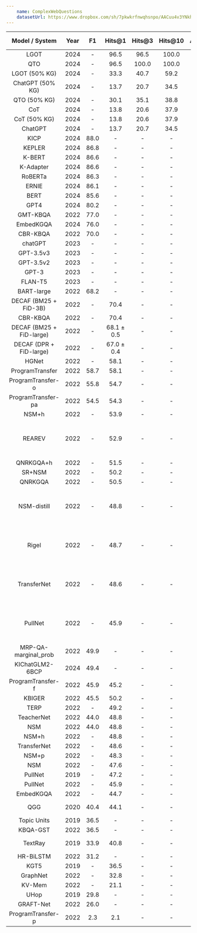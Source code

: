 ```yaml
---
    name: ComplexWebQuestions
    datasetUrl: https://www.dropbox.com/sh/7pkwkrfnwqhsnpo/AACuu4v3YNkhirzBOeeaHYala
---
```


|      Model / System      | Year |  F1  |   Hits@1   |   Hits@3   |   Hits@10  | Accuracy  | Language  |                                 Reported by                                 |
|:------------------------:|:----:|:----:|:----------:|:----------:|:----------:|----------:|:---------:|:---------------------------------------------------------------------------:|
| LGOT                     | 2024 | -    |    96.5    |   96.5     |    100.0   | -         |     EN    | [Liu et al.](https://arxiv.org/pdf/2404.04264)                              |
| QTO                      | 2024 | -    |    96.5    |   100.0    |    100.0   | -         |     EN    | [Liu et al.](https://arxiv.org/pdf/2404.04264)                              |
| LGOT     (50% KG)        | 2024 | -    |    33.3    |   40.7     |    59.2    | -         |     EN    | [Liu et al.](https://arxiv.org/pdf/2404.04264)                              |
| ChatGPT  (50% KG)        | 2024 | -    |    13.7    |   20.7     |    34.5    | -         |     EN    | [Liu et al.](https://arxiv.org/pdf/2404.04264)                              |
| QTO      (50% KG)        | 2024 | -    |    30.1    |   35.1     |    38.8    | -         |     EN    | [Liu et al.](https://arxiv.org/pdf/2404.04264)                              |
| CoT                      | 2024 | -    |    13.8    |   20.6     |    37.9    | -         |     EN    | [Liu et al.](https://arxiv.org/pdf/2404.04264)                              |
| CoT      (50% KG)        | 2024 | -    |    13.8    |   20.6     |    37.9    | -         |     EN    | [Liu et al.](https://arxiv.org/pdf/2404.04264)                              |
| ChatGPT                  | 2024 | -    |    13.7    |   20.7     |    34.5    | -         |     EN    | [Liu et al.](https://arxiv.org/pdf/2404.04264)                              |
|      KICP                | 2024 | 88.0 |    -       |    -       |    -       |   -       |     EN    | [Lin et al.](https://arxiv.org/html/2403.09712v1)                           |
|      KEPLER              | 2024 | 86.8 |    -       |    -       |    -       |   -       |     EN    | [Lin et al.](https://arxiv.org/html/2403.09712v1)                           |
|      K-BERT              | 2024 | 86.6 |    -       |    -       |    -       |   -       |     EN    | [Lin et al.](https://arxiv.org/html/2403.09712v1)                           |
|      K-Adapter           | 2024 | 86.6 |    -       |    -       |    -       |   -       |     EN    | [Lin et al.](https://arxiv.org/html/2403.09712v1)                           |
|      RoBERTa             | 2024 | 86.3 |    -       |    -       |    -       |   -       |     EN    | [Lin et al.](https://arxiv.org/html/2403.09712v1)                           |
|      ERNIE               | 2024 | 86.1 |    -       |    -       |    -       |   -       |     EN    | [Lin et al.](https://arxiv.org/html/2403.09712v1)                           |
|      BERT                | 2024 | 85.6 |    -       |    -       |    -       |   -       |     EN    | [Lin et al.](https://arxiv.org/html/2403.09712v1)                           |
|      GPT4                | 2024 | 80.2 |    -       |    -       |    -       |   -       |     EN    | [Lin et al.](https://arxiv.org/html/2403.09712v1)                           |
|      GMT-KBQA            | 2022 | 77.0 |    -       |    -       |    -       |   72.2    |     EN    | [Hu et al.](https://aclanthology.org/2022.coling-1.145.pdf)                 |
|      EmbedKGQA           | 2024 | 76.0 |    -       |    -       |    -       |   -       |     EN    | [Lin et al.](https://arxiv.org/html/2403.09712v1)                           |
|     CBR-KBQA             | 2022 | 70.0 |    -       |    -       |    -       |   67.1    |     EN    | [Hu et al.](https://aclanthology.org/2022.coling-1.145.pdf)                 |
|     chatGPT              | 2023 |   -  |    -       |    -       |    -       |   64.02   |     EN    | [Tan et al.](https://arxiv.org/pdf/2303.07992.pdf)                          |
|     GPT-3.5v3            | 2023 |   -  |    -       |    -       |    -       |   57.54   |     EN    | [Tan et al.](https://arxiv.org/pdf/2303.07992.pdf)                          |
|     GPT-3.5v2            | 2023 |   -  |    -       |    -       |    -       |   53.96   |     EN    | [Tan et al.](https://arxiv.org/pdf/2303.07992.pdf)                          |
|     GPT-3                | 2023 |   -  |    -       |    -       |    -       |   51.77   |     EN    | [Tan et al.](https://arxiv.org/pdf/2303.07992.pdf)                          |
|     FLAN-T5              | 2023 |   -  |    -       |    -       |    -       |   46.69   |     EN    | [Tan et al.](https://arxiv.org/pdf/2303.07992.pdf)                          |
|     BART-large           | 2022 | 68.2 |   -        |    -       |    -       |   -       |     EN    | [Hu et al.](https://aclanthology.org/2022.coling-1.145.pdf)                 |
|  DECAF (BM25 + FiD-3B)   | 2022 |  -   |    70.4    |    -       |    -       |   -       |     EN    | [Yu et al.](https://arxiv.org/pdf/2210.00063.pdf)                           |
|         CBR-KBQA         | 2022 |  -   |    70.4    |    -       |    -       |   -       |     EN    | [Yu et al.](https://arxiv.org/pdf/2210.00063.pdf)                           |
| DECAF (BM25 + FiD-large) | 2022 |  -   | 68.1 ± 0.5 |    -       |    -       |   -       |     EN    | [Yu et al.](https://arxiv.org/pdf/2210.00063.pdf)                           |
| DECAF (DPR + FiD-large)  | 2022 |  -   | 67.0 ± 0.4 |    -       |    -       |   -       |     EN    | [Yu et al.](https://arxiv.org/pdf/2210.00063.pdf)                           |
|          HGNet           | 2022 |  -   |    58.1    |    -       |    -       |   -       |     EN    | [Yu et al.](https://arxiv.org/pdf/2210.00063.pdf)                           |
|     ProgramTransfer      | 2022 | 58.7 |    58.1    |    -       |    -       |   -       |     EN    | [Cao et al.](https://aclanthology.org/2022.acl-long.559.pdf)                |
|    ProgramTransfer-o     | 2022 | 55.8 |    54.7    |    -       |    -       |   -       |     EN    | [Cao et al.](https://aclanthology.org/2022.acl-long.559.pdf)                |
|    ProgramTransfer-pa    | 2022 | 54.5 |    54.3    |    -       |    -       |   -       |     EN    | [Cao et al.](https://aclanthology.org/2022.acl-long.559.pdf)                |
|          NSM+h           | 2022 |  -   |    53.9    |    -       |    -       |   -       |     EN    | [Yu et al.](https://arxiv.org/pdf/2210.00063.pdf)                           |
|        REAREV            | 2022 |  -   |    52.9    |    -       |    -       |   -       |     EN    | [Costas Mavromatis and George Karypis](https://arxiv.org/pdf/2210.13650.pdf)|
|        QNRKGQA+h         | 2022 |  -   |    51.5    |    -       |    -       |   -       |     EN    | [Ma et al.](https://link.springer.com/chapter/10.1007/978-3-031-10983-6_11) |
|          SR+NSM          | 2022 |  -   |    50.2    |    -       |    -       |   -       |     EN    | [Yu et al.](https://arxiv.org/pdf/2210.00063.pdf)                           |
|         QNRKGQA          | 2022 |  -   |    50.5    |    -       |    -       |   -       |     EN    | [Ma et al.](https://link.springer.com/chapter/10.1007/978-3-031-10983-6_11) |
|        NSM-distill       | 2022 |  -   |    48.8    |    -       |    -       |   -       |     EN    | [Costas Mavromatis and George Karypis](https://arxiv.org/pdf/2210.13650.pdf)|
|        Rigel             | 2022 |  -   |    48.7    |    -       |    -       |   -       |     EN    | [Costas Mavromatis and George Karypis](https://arxiv.org/pdf/2210.13650.pdf)|
|        TransferNet       | 2022 |  -   |    48.6    |    -       |    -       |   -       |     EN    | [Costas Mavromatis and George Karypis](https://arxiv.org/pdf/2210.13650.pdf)|
|        PullNet           | 2022 |  -   |    45.9    |    -       |    -       |   -       |     EN    | [Costas Mavromatis and George Karypis](https://arxiv.org/pdf/2210.13650.pdf)|
|   MRP-QA-marginal_prob   | 2022 | 49.9 |    -       |    -       |    -       |   -       |     EN    | [Wang et al.](https://aclanthology.org/2022.naacl-main.294.pdf)             |
|      KIChatGLM2-6BCP     | 2024 | 49.4 |    -       |    -       |    -       |   -       |     EN    | [Lin et al.](https://arxiv.org/html/2403.09712v1)                           |
|    ProgramTransfer-f     | 2022 | 45.9 |    45.2    |    -       |    -       |   -       |     EN    | [Cao et al.](https://aclanthology.org/2022.acl-long.559.pdf)                |
|          KBIGER          | 2022 | 45.5 |    50.2    |    -       |    -       |   -       |     EN    | [Du et al.](https://arxiv.org/pdf/2209.03005.pdf)                           |
|           TERP           | 2022 |  -   |    49.2    |    -       |    -       |   -       |     EN    | [Qiao et al.](https://aclanthology.org/2022.coling-1.156.pdf)               |
|        TeacherNet        | 2022 | 44.0 |    48.8    |    -       |    -       |   -       |     EN    | [Cao et al.](https://aclanthology.org/2022.acl-long.559.pdf)                |
|           NSM            | 2022 | 44.0 |    48.8    |    -       |    -       |   -       |     EN    | [Du et al.](https://arxiv.org/pdf/2209.03005.pdf)                           |
|          NSM+h           | 2022 |  -   |    48.8    |    -       |    -       |   -       |     EN    | [Ma et al.](https://link.springer.com/chapter/10.1007/978-3-031-10983-6_11) |
|       TransferNet        | 2022 |  -   |    48.6    |    -       |    -       |   -       |     EN    | [Du et al.](https://arxiv.org/pdf/2209.03005.pdf)                           |
|          NSM+p           | 2022 |  -   |    48.3    |    -       |    -       |   -       |     EN    | [Ma et al.](https://link.springer.com/chapter/10.1007/978-3-031-10983-6_11) |
|           NSM            | 2022 |  -   |    47.6    |    -       |    -       |   -       |     EN    | [Ma et al.](https://link.springer.com/chapter/10.1007/978-3-031-10983-6_11) |
|         PullNet          | 2019 |  -   |    47.2    |    -       |    -       |   -       |     EN    | [Yu et al.](https://arxiv.org/pdf/2210.00063.pdf)                           |
|         PullNet          | 2022 |  -   |    45.9    |    -       |    -       |   -       |     EN    | [Ma et al.](https://link.springer.com/chapter/10.1007/978-3-031-10983-6_11) |
|            EmbedKGQA     | 2022 |  -   |    44.7    |    -       |    -       |   -       |     EN    | [Qiao et al.](https://aclanthology.org/2022.coling-1.156.pdf)               |
|           QGG            | 2020 | 40.4 |    44.1    |    -       |    -       |   -       |     EN    | [Lan and Jiang et al.](https://aclanthology.org/2020.acl-main.91.pdf)       |
|       Topic Units        | 2019 | 36.5 |     -      |    -       |    -       |   -       |     EN    | [Lan et al.](https://www.ijcai.org/proceedings/2019/0701.pdf)               |
|         KBQA-GST         | 2022 | 36.5 |    -       |    -       |    -       |   -       |     EN    | [Wang et al.](https://aclanthology.org/2022.naacl-main.294.pdf)             |
|         TextRay          | 2019 | 33.9 |    40.8    |    -       |    -       |   -       |     EN    | [Bhutani et al.](https://dl.acm.org/doi/10.1145/3357384.3358033)            |
|        HR-BiLSTM         | 2022 | 31.2 |    -       |    -       |    -       |   -       |     EN    | [Wang et al.](https://aclanthology.org/2022.naacl-main.294.pdf)             |
|           KGT5           | 2019 |  -   |    36.5    |    -       |    -       |   -       |     EN    | [Yu et al.](https://arxiv.org/pdf/2210.00063.pdf)                           |
|         GraphNet         | 2022 |  -   |    32.8    |    -       |    -       |   -       |     EN    | [Ma et al.](https://link.springer.com/chapter/10.1007/978-3-031-10983-6_11) |
|          KV-Mem          | 2022 |  -   |    21.1    |    -       |    -       |   -       |     EN    | [Ma et al.](https://link.springer.com/chapter/10.1007/978-3-031-10983-6_11) |
|           UHop           | 2019 | 29.8 |     -      |    -       |    -       |   -       |     EN    | [Chen et al.](https://arxiv.org/pdf/1904.01246.pdf)                         |
|        GRAFT-Net         | 2022 | 26.0 |    -       |    -       |    -       |   -       |     EN    | [Wang et al.](https://aclanthology.org/2022.naacl-main.294.pdf)             |
|    ProgramTransfer-p     | 2022 | 2.3  |    2.1     |    -       |    -       |   -       |     EN    | [Cao et al.](https://aclanthology.org/2022.acl-long.559.pdf)                |




